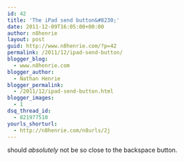 ```yaml
---
id: 42
title: 'The iPad send button&#8230;'
date: 2011-12-09T16:05:00+00:00
author: n8henrie
layout: post
guid: http://www.n8henrie.com/?p=42
permalink: /2011/12/ipad-send-button/
blogger_blog:
  - www.n8henrie.com
blogger_author:
  - Nathan Henrie
blogger_permalink:
  - /2011/12/ipad-send-button.html
blogger_images:
  - 1
dsq_thread_id:
  - 821977510
yourls_shorturl:
  - http://n8henrie.com/n8urls/2j
---
```

<div>
</div>

should _absolutely_ not be so close to the backspace button. 

<div>
</div>